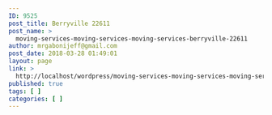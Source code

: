 ```yaml
---
ID: 9525
post_title: Berryville 22611
post_name: >
  moving-services-moving-services-moving-services-berryville-22611
author: mrgabonijeff@gmail.com
post_date: 2018-03-28 01:49:01
layout: page
link: >
  http://localhost/wordpress/moving-services-moving-services-moving-services-berryville-22611/
published: true
tags: [ ]
categories: [ ]
---
```

